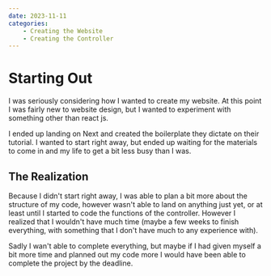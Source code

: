 ```yaml
---
date: 2023-11-11
categories:
    - Creating the Website
    - Creating the Controller
---
```


# Starting Out

I was seriously considering how I wanted to create my website. At this point I was fairly new to website design, but I wanted to experiment with something other than react js.

I ended up landing on Next and created the boilerplate they dictate on their tutorial. I wanted to start right away, but ended up waiting for the materials to come in and my life to get a bit less busy than I was.

## The Realization

Because I didn't start right away, I was able to plan a bit more about the structure of my code, however wasn't able to land on anything just yet, or at least until I started to code the functions of the controller. However I realized that I wouldn't have much time (maybe a few weeks to finish everything, with something that I don't have much to any experience with).

Sadly I wan't able to complete everything, but maybe if I had given myself a bit more time and planned out my code more I would have been able to complete the project by the deadline.
